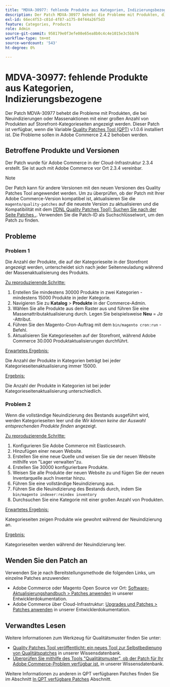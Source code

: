 ```yaml
---
title: "MDVA-30977: fehlende Produkte aus Kategorien, Indizierungsbezogene Produkte"
description: Der Patch MDVA-30977 behebt die Probleme mit Produkten, die bei Neuindizierungen oder Massenaktionen mit einer großen Anzahl von Produkten auf Storefront-Kategorieseiten angezeigt werden. Dieser Patch ist verfügbar, wenn das [Quality Patches Tool (QPT)](/help/announcements/adobe-commerce-announcements/magento-quality-patches-released-new-tool-to-self-serve-quality-patches.md) v.1.0.6 installiert ist. Die Probleme sollen in Adobe Commerce 2.4.2 behoben werden.
exl-id: 66ec4f53-c01d-4f87-a175-84f44a26f5d3
feature: Categories, Products
role: Admin
source-git-commit: 958179e0f3efe08e65ea8b0c4c4e1015e3c5bb76
workflow-type: tm+mt
source-wordcount: '543'
ht-degree: 0%

---
```


# MDVA-30977: fehlende Produkte aus Kategorien, Indizierungsbezogene

Der Patch MDVA-30977 behebt die Probleme mit Produkten, die bei Neuindizierungen oder Massenaktionen mit einer großen Anzahl von Produkten auf Storefront-Kategorieseiten angezeigt werden. Dieser Patch ist verfügbar, wenn die Variable [Quality Patches Tool (QPT)](/help/announcements/adobe-commerce-announcements/magento-quality-patches-released-new-tool-to-self-serve-quality-patches.md) v.1.0.6 installiert ist. Die Probleme sollen in Adobe Commerce 2.4.2 behoben werden.

## Betroffene Produkte und Versionen

Der Patch wurde für Adobe Commerce in der Cloud-Infrastruktur 2.3.4 erstellt. Sie ist auch mit Adobe Commerce vor Ort 2.3.4 vereinbar.

>[!NOTE]
>
>Der Patch kann für andere Versionen mit den neuen Versionen des Quality Patches Tool angewendet werden. Um zu überprüfen, ob der Patch mit Ihrer Adobe Commerce-Version kompatibel ist, aktualisieren Sie die `magento/quality-patches` auf die neueste Version zu aktualisieren und die Kompatibilität mit dem [[!DNL Quality Patches Tool]: Suchen Sie nach der Seite Patches .](https://devdocs.magento.com/quality-patches/tool.html#patch-grid). Verwenden Sie die Patch-ID als Suchschlüsselwort, um den Patch zu finden.

## Probleme

### Problem 1

Die Anzahl der Produkte, die auf der Kategorieseite in der Storefront angezeigt werden, unterscheidet sich nach jeder Seitenneuladung während der Massenaktualisierung des Produkts.

<u>Zu reproduzierende Schritte:</u>

1. Erstellen Sie mindestens 30000 Produkte in zwei Kategorien - mindestens 15000 Produkte in jeder Kategorie.
1. Navigieren Sie zu **Katalog** > **Produkte** in der Commerce-Admin.
1. Wählen Sie alle Produkte aus dem Raster aus und führen Sie eine Massenattributaktualisierung durch. Legen Sie beispielsweise **Neu** = *Ja* -Attribut.
1. Führen Sie den Magento-Cron-Auftrag mit dem `bin/magento cron:run` -Befehl.
1. Aktualisieren Sie Kategorieseiten auf der Storefront, während Adobe Commerce 30.000 Produktaktualisierungen durchführt.

<u>Erwartetes Ergebnis:</u>

Die Anzahl der Produkte in Kategorien beträgt bei jeder Kategorieseitenaktualisierung immer 15000.

<u>Ergebnis:</u>

Die Anzahl der Produkte in Kategorien ist bei jeder Kategorieseitenaktualisierung unterschiedlich.

### Problem 2

Wenn die vollständige Neuindizierung des Bestands ausgeführt wird, werden Kategorieseiten leer und die *Wir können keine der Auswahl entsprechenden Produkte finden* angezeigt.

<u>Zu reproduzierende Schritte:</u>

1. Konfigurieren Sie Adobe Commerce mit Elasticsearch.
1. Hinzufügen einer neuen Website.
1. Erstellen Sie eine neue Quelle und weisen Sie sie der neuen Website mithilfe von &quot;Lager verwalten&quot;zu.
1. Erstellen Sie 30000 konfigurierbare Produkte.
1. Weisen Sie alle Produkte der neuen Website zu und fügen Sie der neuen Inventarquelle auch Inventar hinzu.
1. Führen Sie eine vollständige Neuindizierung aus.
1. Führen Sie die Neuindizierung des Bestands durch, indem Sie `bin/magento indexer:reindex inventory`
1. Durchsuchen Sie eine Kategorie mit einer großen Anzahl von Produkten.

<u>Erwartetes Ergebnis:</u>

Kategorieseiten zeigen Produkte wie gewohnt während der Neuindizierung an.

<u>Ergebnis:</u>

Kategorieseiten werden während der Neuindizierung leer.

## Wenden Sie den Patch an

Verwenden Sie je nach Bereitstellungsmethode die folgenden Links, um einzelne Patches anzuwenden:

* Adobe Commerce oder Magento Open Source vor Ort: [Software-Aktualisierungshandbuch > Patches anwenden](https://devdocs.magento.com/guides/v2.4/comp-mgr/patching/mqp.html) in unserer Entwicklerdokumentation.
* Adobe Commerce über Cloud-Infrastruktur: [Upgrades und Patches > Patches anwenden](https://devdocs.magento.com/cloud/project/project-patch.html) in unserer Entwicklerdokumentation.

## Verwandtes Lesen

Weitere Informationen zum Werkzeug für Qualitätsmuster finden Sie unter:

* [Quality Patches Tool veröffentlicht: ein neues Tool zur Selbstbedienung von Qualitätspatches](/help/announcements/adobe-commerce-announcements/magento-quality-patches-released-new-tool-to-self-serve-quality-patches.md) in unserer Wissensdatenbank.
* [Überprüfen Sie mithilfe des Tools &quot;Qualitätsmuster&quot;, ob der Patch für Ihr Adobe Commerce-Problem verfügbar ist.](/help/support-tools/patches-available-in-qpt-tool/check-patch-for-magento-issue-with-magento-quality-patches.md) in unserer Wissensdatenbank.

Weitere Informationen zu anderen in QPT verfügbaren Patches finden Sie im Abschnitt [In QPT verfügbare Patches](https://support.magento.com/hc/en-us/sections/360010506631-Patches-available-in-MQP-tool-) Abschnitt.
